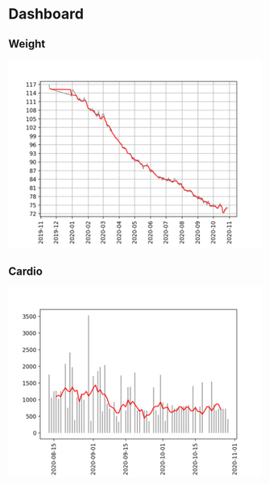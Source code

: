 # Dashboard

## Weight

![Weight over time](weight/weight.png)

## Cardio

![Exercise over time](exercise/exercise_calories.png)

